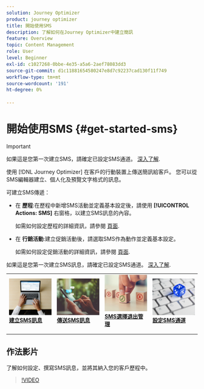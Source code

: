 ```yaml
---
solution: Journey Optimizer
product: journey optimizer
title: 開始使用SMS
description: 了解如何在Journey Optimizer中建立簡訊
feature: Overview
topic: Content Management
role: User
level: Beginner
exl-id: c1027268-0bbe-4e35-a5a6-2aef78083dd3
source-git-commit: d1c11881654580247e8d7c92237cad130f11f749
workflow-type: tm+mt
source-wordcount: '191'
ht-degree: 0%

---
```


# 開始使用SMS {#get-started-sms}

>[!IMPORTANT]
>
>如果這是您第一次建立SMS，請確定已設定SMS通道。 [深入了解](sms-configuration.md).

使用 [!DNL Journey Optimizer] 在客戶的行動裝置上傳送簡訊給客戶。 您可以從SMS編輯器建立、個人化及預覽文字格式的訊息。

可建立SMS傳遞：

* 在 **歷程**:在歷程中新增SMS活動並定義基本設定後，請使用 **[!UICONTROL Actions: SMS]** 右窗格，以建立SMS訊息的內容。

   如需如何設定歷程的詳細資訊，請參閱 [頁面](../building-journeys/journey-gs.md).

* 在 **行銷活動**:建立促銷活動後，請選取SMS作為動作並定義基本設定。

   如需如何設定促銷活動的詳細資訊，請參閱 [頁面](../campaigns/create-campaign.md#configure).

如果這是您第一次建立SMS訊息，請確定已設定SMS通道。 [深入了解](sms-configuration.md).

<table style="table-layout:fixed"><tr style="border: 0;">
<td>
<a href="create-sms.md">
<img alt="銷售機會" src="../assets/do-not-localize/sms-create.jpeg">
</a>
<div><a href="create-sms.md"><strong>建立SMS訊息</strong>
</div>
<p>
</td>
<td>
<a href="send-sms.md">
<img alt="不頻繁" src="../assets/do-not-localize/sms-sending.jpg">
</a>
<div>
<a href="send-sms.md"><strong>傳送SMS訊息</strong></a>
</div>
<p></td>
<td>
<a href="sms-opt-out.md">
<img alt="驗證" src="../assets/do-not-localize/sms-opt-out.jpg">
</a>
<div>
<a href="sms-opt-out.md"><strong>SMS選擇退出管理</strong></a>
</div>
<p>
</td>
<td>
<a href="sms-configuration.md">
<img alt="驗證" src="../assets/do-not-localize/sms-config.jpg">
</a>
<div>
<a href="sms-configuration.md"><strong>設定SMS通道</strong></a>
</div>
<p>
</td>
</tr></table>

## 作法影片

了解如何設定、撰寫SMS訊息，並將其納入您的客戶歷程中。

>[!VIDEO](https://video.tv.adobe.com/v/344460?quality=12)
